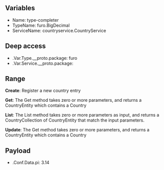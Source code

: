 ## Variables

- Name: type-completer
- TypeName: furo.BigDecimal
- ServiceName: countryservice.CountryService

## Deep access

- .Var.Type.__proto.package: furo
- .Var.Service.__proto.package:

## Range

**Create**: Register a new country entry

**Get**: The Get method takes zero or more parameters, and returns a CountryEntity which contains a Country

**List**: The List method takes zero or more parameters as input, and returns a CountryCollection of CountryEntity that match the input parameters.

**Update**: The Get method takes zero or more parameters, and returns a CountryEntity which contains a Country


## Payload

- .Conf.Data.pi: 3.14